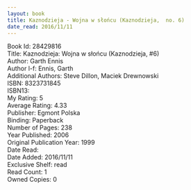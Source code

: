 ```yaml
---
layout: book
title: Kaznodzieja - Wojna w słońcu (Kaznodzieja,  no. 6)
date_read: 2016/11/11
---
```


Book Id: 28429816<br />
Title: Kaznodzieja: Wojna w słońcu (Kaznodzieja, #6)<br />
Author: Garth Ennis<br />
Author l-f: Ennis, Garth<br />
Additional Authors: Steve Dillon, Maciek Drewnowski<br />
ISBN: 8323731845<br />
ISBN13: <br />
My Rating: 5<br />
Average Rating: 4.33<br />
Publisher: Egmont Polska<br />
Binding: Paperback<br />
Number of Pages: 238<br />
Year Published: 2006<br />
Original Publication Year: 1999<br />
Date Read: <br />
Date Added: 2016/11/11<br />
Exclusive Shelf: read<br />
Read Count: 1<br />
Owned Copies: 0<br />

